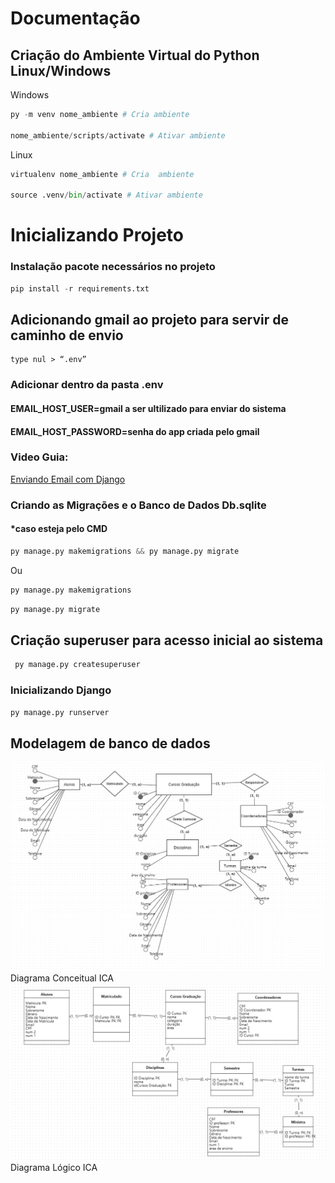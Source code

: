 # Documentação

## Criação do Ambiente Virtual do Python Linux/Windows

Windows

```python
py -m venv nome_ambiente # Cria ambiente

nome_ambiente/scripts/activate # Ativar ambiente
```

Linux

```python
virtualenv nome_ambiente # Cria  ambiente

source .venv/bin/activate # Ativar ambiente
```

# Inicializando Projeto

### Instalação pacote necessários no projeto

```python
pip install -r requirements.txt
```

## Adicionando gmail ao projeto para servir de caminho de envio

```console
type nul > “.env”
```

### Adicionar dentro da pasta .env

#### EMAIL_HOST_USER=gmail a ser ultilizado para enviar do sistema
#### EMAIL_HOST_PASSWORD=senha do app criada pelo gmail

### Video Guia:

[Enviando Email com Django](https://www.youtube.com/watch?v=qhBhnjdZ-9g)

### Criando as Migrações e o Banco de Dados Db.sqlite
####  \*caso esteja pelo CMD

```python
py manage.py makemigrations && py manage.py migrate
```

Ou

```python
py manage.py makemigrations
```

```python
py manage.py migrate
```

## Criação superuser para acesso inicial ao sistema

```python
 py manage.py createsuperuser
```

### Inicializando Django

```python
py manage.py runserver
```


## Modelagem de banco de dados

<img src="img/diagrama_conceitual_ica.png" width="600px">
Diagrama Conceitual ICA


<img src="img/diagrama_logico_ica.png" width="600px">
Diagrama Lógico ICA
